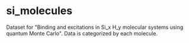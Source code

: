 # si_molecules
Dataset for "Binding and excitations in Si_x H_y molecular systems using quantum Monte Carlo".
Data is categorized by each molecule.
